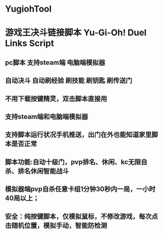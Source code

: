 # YugiohTool
# 游戏王决斗链接脚本 Yu-Gi-Oh! Duel Links Script
## pc脚本 支持steam端 电脑端模拟器 
## 自动决斗 自动刷经验 刷技能 刷钥匙 刷传送门 
## 不用下载按键精灵，双击脚本直接用
## 支持steam端和电脑端模拟器 
## 支持脚本运行状况手机推送，出门在外也能知道家里脚本是否正常 
## 脚本功能:自动十级门，pvp排名、休闲、kc无限自杀、排名休闲智能战斗 
## 模拟器端pvp自杀任意卡组1分钟30秒内一局，一小时40局以上； 
## 安全：纯按键脚本，仅模拟鼠标，不修改游戏，每次点击随机位置，模拟手动，智能防检测  

